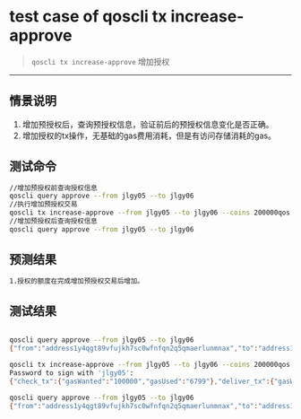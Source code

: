 # test case of qoscli tx increase-approve 

> `qoscli tx increase-approve` 增加授权

---

## 情景说明

1. 增加预授权后，查询预授权信息，验证前后的预授权信息变化是否正确。
2. 增加授权的tx操作，无基础的gas费用消耗，但是有访问存储消耗的gas。

## 测试命令

```bash
//增加预授权前查询授权信息
qoscli query approve --from jlgy05 --to jlgy06
//执行增加预授权交易
qoscli tx increase-approve --from jlgy05 --to jlgy06 --coins 200000qos
//增加预授权后查询授权信息
qoscli query approve --from jlgy05 --to jlgy06
```

## 预测结果

```bash
1.授权的额度在完成增加预授权交易后增加。
```

## 测试结果

```bash

qoscli query approve --from jlgy05 --to jlgy06
{"from":"address1y4qgt89vfujkh7sc0wfnfqn2q5qmaerlunmnax","to":"address1zegv02xua87qsehmrmclrykqqdwnwkuf9ek5gt","qos":"800000","qscs":null}

qoscli tx increase-approve --from jlgy05 --to jlgy06 --coins 200000qos
Password to sign with 'jlgy05':
{"check_tx":{"gasWanted":"100000","gasUsed":"6799"},"deliver_tx":{"gasWanted":"100000","gasUsed":"11510","tags":[{"key":"YWN0aW9u","value":"ZGVjcmVhc2UtYXBwcm92ZQ=="},{"key":"YXBwcm92ZS1mcm9t","value":"YWRkcmVzczF5NHFndDg5dmZ1amtoN3NjMHdmbmZxbjJxNXFtYWVybHVubW5heA=="},{"key":"YXBwcm92ZS10bw==","value":"YWRkcmVzczF6ZWd2MDJ4dWE4N3FzZWhtcm1jbHJ5a3FxZHdud2t1ZjllazVndA=="}]},"hash":"C0663DC38E55504CC14C3F12EC1355E001016B5055EFC308A4FC624FFB53AC6C","height":"784112"}

qoscli query approve --from jlgy05 --to jlgy06
{"from":"address1y4qgt89vfujkh7sc0wfnfqn2q5qmaerlunmnax","to":"address1zegv02xua87qsehmrmclrykqqdwnwkuf9ek5gt","qos":"1000000","qscs":null}

```
